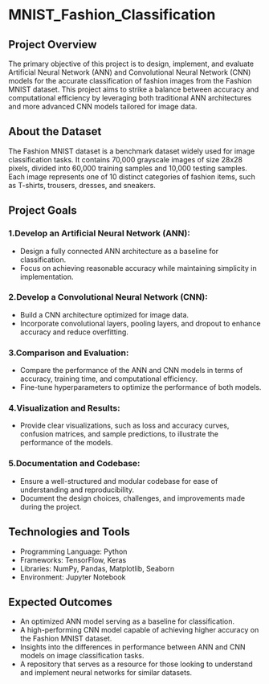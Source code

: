 # MNIST_Fashion_Classification

## Project Overview

The primary objective of this project is to design, implement, and evaluate Artificial Neural Network (ANN) and Convolutional Neural Network (CNN) models for the accurate classification of fashion images from the Fashion MNIST dataset. This project aims to strike a balance between accuracy and computational efficiency by leveraging both traditional ANN architectures and more advanced CNN models tailored for image data.


## About the Dataset

The Fashion MNIST dataset is a benchmark dataset widely used for image classification tasks. It contains 70,000 grayscale images of size 28x28 pixels, divided into 60,000 training samples and 10,000 testing samples. Each image represents one of 10 distinct categories of fashion items, such as T-shirts, trousers, dresses, and sneakers.


## Project Goals

### 1.Develop an Artificial Neural Network (ANN):  
   * Design a fully connected ANN architecture as a baseline for classification.  
   * Focus on achieving reasonable accuracy while maintaining simplicity in implementation.  
### 2.Develop a Convolutional Neural Network (CNN):  
   * Build a CNN architecture optimized for image data.  
   * Incorporate convolutional layers, pooling layers, and dropout to enhance accuracy and reduce overfitting.
### 3.Comparison and Evaluation:  
   * Compare the performance of the ANN and CNN models in terms of accuracy, training time, and computational efficiency.  
   * Fine-tune hyperparameters to optimize the performance of both models.  
### 4.Visualization and Results:
   * Provide clear visualizations, such as loss and accuracy curves, confusion matrices, and sample predictions, to illustrate the performance of the models.
### 5.Documentation and Codebase:
   * Ensure a well-structured and modular codebase for ease of understanding and reproducibility.
   * Document the design choices, challenges, and improvements made during the project.


## Technologies and Tools

* Programming Language: Python  
* Frameworks: TensorFlow, Keras  
* Libraries: NumPy, Pandas, Matplotlib, Seaborn  
* Environment: Jupyter Notebook


## Expected Outcomes

* An optimized ANN model serving as a baseline for classification.  
* A high-performing CNN model capable of achieving higher accuracy on the Fashion MNIST dataset.  
* Insights into the differences in performance between ANN and CNN models on image classification tasks.  
* A repository that serves as a resource for those looking to understand and implement neural networks for similar datasets.  
